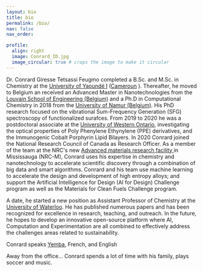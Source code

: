 ```yaml
---
layout: bio
title: bio
permalink: /bio/
nav: false
nav_order:

profile:
  align: right
  image: Conrard_ID.jpg
  image_circular: true # crops the image to make it circular
---
```

Dr. Conrard Giresse Tetsassi Feugmo  completed  a  B.Sc. and  M.Sc. in Chemistry  at  the [University of Yaoundé I](https://uy1.uninet.cm)  ([Cameroun](https://en.wikipedia.org/wiki/Cameroon) ). Thereafter,  he moved to Belgium an received an Advanced Master in Nanotechnologies  from the [Louvain School of Engineering (Belgium)](https://uclouvain.be/en/faculties/epl) and a Ph.D in Computational Chemistry in 2018 from the  [University of Namur (Belgium)](https://www.google.com/search?client=safari&rls=en&q=university+of+namur&ie=UTF-8&oe=UTF-8). His PhD research focused on the vibrational Sum-Frequency Generation (SFG) spectroscopy of functionalized surafces. From 2019 to 2020 he was a postdoctoral associate at the [University of Western Ontario](https://www.uwo.ca), investigating the optical properties of Poly Phenylene Ethynylene (PPE) derivatives, and the Immunogenic Cobalt Porphyrin Lipid Bilayers. In 2020 Conrard  joined the National Research Council of Canada as  Research Officer. As a member of the team at the NRC's new [Advanced materials research facility ](https://nrc.canada.ca/en/research-development/nrc-facilities/advanced-materials-research-facility) in Mississauga (NRC-M), Conrard  uses his expertise in chemistry and nanotechnology to accelerate scientific discovery through a combination of big data and smart algorithms. Conrard and his team use machine learning to accelerate the design and development of high entropy alloys; and support the  Artificial Intelligence for Design (AI for Design) Challenge program as well as the  Materials for Clean Fuels Challenge program.

A date,  he started a new position as Assistant Professor of Chemistry at the [University of Waterloo](https://uwaterloo.ca/chemistry/). He has published numerous papers and has been recognized for excellence in research, teaching, and outreach. In the future, he hopes to develop an innovative open-source platform where AI, Computation and Experimentation are all combined to effectively address the challenges areas related to sustainability.

Conrard speaks  [Yemba](https://en.wikipedia.org/wiki/Yemba_language), French, and  English


Away from the office…  Conrard spends a lot of time with his family, plays soccer and music.
